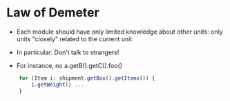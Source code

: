 # Law of Demeter

* Each module should have only limited knowledge about other units: only units "closely" related to the current unit

* In particular: Don’t talk to strangers!

* For instance, no a.getB().getC().foo()
```javascript
    for (Item i: shipment.getBox().getItems()) {
        i.getWeight() ...
    }
```